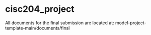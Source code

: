 # cisc204_project

All documents for the final submission are located at: model-project-template-main/documents/final
